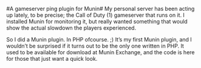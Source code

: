 #A gameserver ping plugin for Munin#
My personal server has been acting up lately, to be precise; the Call of Duty (1) gameserver that runs on it. I installed Munin for monitoring it, but really wanted something that would show the actual slowdown the players experienced.

So I did a Munin plugin. In PHP ofcourse. ;) It’s my first Munin plugin, and I wouldn’t be surprised if it turns out to be the only one written in PHP. It used to be available for download at Munin Exchange, and the code is here for those that just want a quick look.

